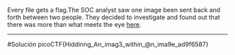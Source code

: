 Every file gets a flag.The SOC analyst saw one image been sent back and forth between two people. They decided to investigate and found out that there was more than what meets the eye [here](https://artifacts.picoctf.net/c/260/flag.png).

--------------
#Solución 
picoCTF{Hiddinng_An_imag3_within_@n_ima9e_ad9f6587}